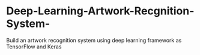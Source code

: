 # Deep-Learning-Artwork-Recgnition-System-
Build an artwork recognition system using deep learning framework as TensorFlow and Keras
